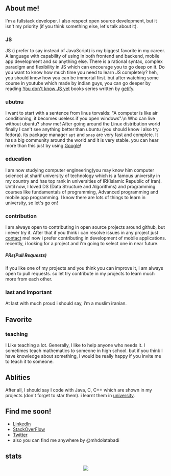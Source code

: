 ## About me!
I'm a fullstack developer. I also respect open source development, but it isn't my priority (if you think something else, let's talk about it).

### JS
JS (i prefer to say instead of JavaScript) is my biggest favorite in my career. A language with capability of using in both frontend and backend, mobile app development and so anything else. There is a rational syntax, complex paradigm and flexibility in JS which can encourage you to go deep on it. Do you want to know how much time you need to learn JS completely? heh, you should know how you can be immortal first. but after watching some course in youtube which made by indian guys, you can go deeper by reading [You don't know JS yet](https://github.com/getify/You-Dont-Know-JS) books series written by [getify](https://github.com/getify).

### ubutnu
I want to start with a sentence from linus torvalds:
"A computer is like air conditioning, it becomes useless if you open windows".\n
Who can live without ubuntu? show me!
After going around the Linux distribution world finally I can't see anything better than ubuntu (you should know i also try fedora). its package manager `apt` and `snap` are very fast and complete. It has a big community around the world and it is very stable. you can hear more than this just by using [Google](https://www.google.com)!


### education
I am now studying computer engineering(you may know him computer science) at sharif university of technology which is a famous university in my country and has top rank in universities of IRI(Islamic Republic of Iran). Until now, I loved DS (Data Structure and Algorithms) and programming courses like fundamentals of programming, Advanced programming and mobile app programming. I know there are lots of things to learn in university, so let's go on!

### contribution
I am always open to contributing in open source projects around github, but i never try it. After that if you think i can resolve issues in any project just [contact](m.h.dolatabadi.a@gmail.com) me! now i prefer contributing in development of mobile applications. recently, i looking for a project and i'm going to select one in near future.

##### PRs(Pull Requests)
If you like one of my projects and you think you can improve it, I am always open to pull requests. so let try contribute in my projects to learn much more from each other.

### last and important
At last with much proud i should say, i’m a muslim iranian.

## Favorite
### teaching
I Like teaching a lot. Generally, I like to help anyone who needs it. I sometimes teach mathematics to someone in high school. but if you think I have knowledge about something, I would be really happy if you invite me to teach it to someone.

## Ablities
After all, I should say I code with Java, C, C++ which are shown in my projects (don't forget to star them). i learnt them in [university](https://www.sharif.ir).

## Find me soon!
- [LinkedIn](https://www.linkedin.com/in/mohammadhossein-dolatabadi-a5b5701a6/)
- [StackOverFlow](https://stackoverflow.com/users/12337783/mohammad-hossein-dolatabadi-al)
- [Twitter](https://twitter.com/mhdolatabadi)
- also you can find me anywhere by @mhdolatabadi

## stats

<p align="center">
 <a href="#" alt="Mohammad Dolatabadi's github stats">
  <img src="https://github-readme-stats.vercel.app/api?username=mhdolatabadi&theme=tokyonight&show_icons=true" />
 </a>
</p>
